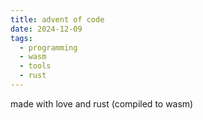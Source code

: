 ```yaml
---
title: advent of code
date: 2024-12-09
tags:
  - programming
  - wasm
  - tools
  - rust
---
```


made with love and rust (compiled to wasm)

<script src="./adventofcode/bootstrap.js"></script>
<link href="./adventofcode.css" rel="stylesheet" type="text/css">
<div id="adventofcode"></div>
